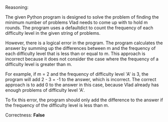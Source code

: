 Reasoning:

The given Python program is designed to solve the problem of finding the minimum number of problems Vlad needs to come up with to hold m rounds. The program uses a defaultdict to count the frequency of each difficulty level in the given string of problems.

However, there is a logical error in the program. The program calculates the answer by summing up the differences between m and the frequency of each difficulty level that is less than or equal to m. This approach is incorrect because it does not consider the case where the frequency of a difficulty level is greater than m.

For example, if m = 2 and the frequency of difficulty level 'A' is 3, the program will add 2 - 3 = -1 to the answer, which is incorrect. The correct approach is to add 0 to the answer in this case, because Vlad already has enough problems of difficulty level 'A'.

To fix this error, the program should only add the difference to the answer if the frequency of the difficulty level is less than m.

Correctness: **False**